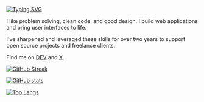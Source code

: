 [![Typing SVG](https://readme-typing-svg.demolab.com?font=Fira+Code&duration=4000&pause=500&color=F78600&random=false&width=435&lines=Autumn+Graves;Frontend+Developer)](https://git.io/typing-svg)

I like problem solving, clean code, and good design. I build web applications and bring user interfaces to life. 

I've sharpened and leveraged these skills for over two years to support open source projects and freelance clients. 

Find me on [DEV](https://dev.to/aut) and [X](https://x.com/autgraves). 

[![GitHub Streak](https://streak-stats.demolab.com?user=autgraves&theme=dark)](https://git.io/streak-stats)

[![GitHub stats](https://github-readme-stats.vercel.app/api?username=autgraves&theme=dark)](https://github.com/anuraghazra/github-readme-stats)

[![Top Langs](https://github-readme-stats.vercel.app/api/top-langs/?username=autgraves&theme=dark)](https://github.com/anuraghazra/github-readme-stats)

<!-- [![Holopin Board](https://holopin.me/autgraves)](https://holopin.io/@autgraves) -->
